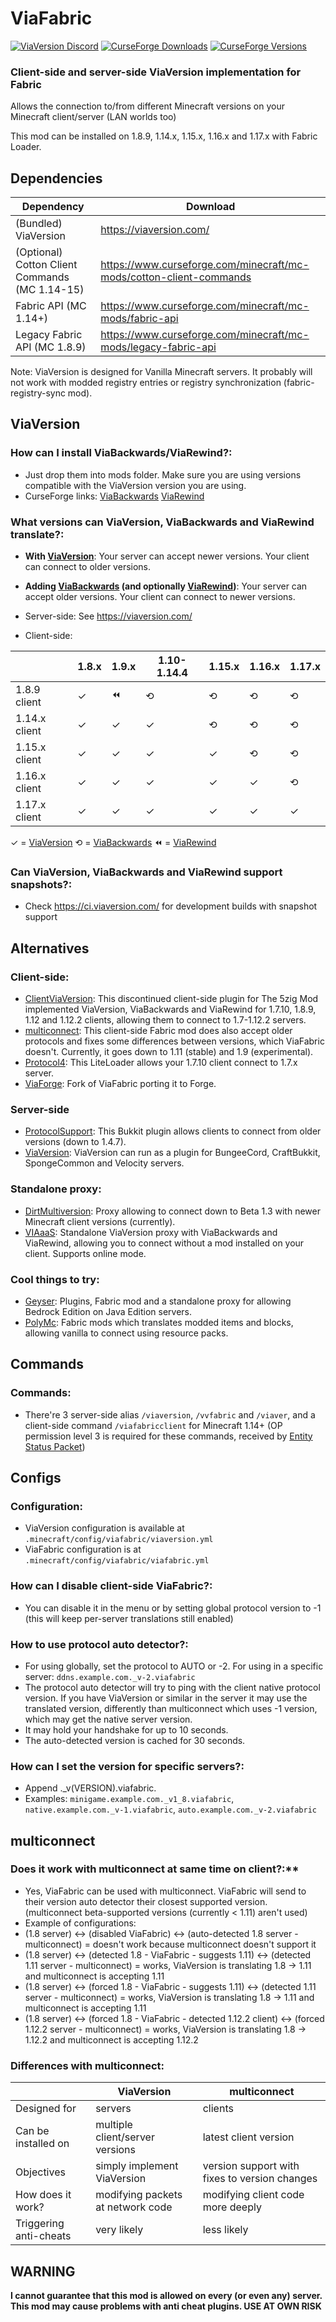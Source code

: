 # ViaFabric
[![ViaVersion Discord](https://img.shields.io/badge/chat-on%20discord-blue.svg)](https://viaversion.com/discord)
[![CurseForge Downloads](http://cf.way2muchnoise.eu/full_viafabric_downloads.svg)](https://viaversion.com/fabric)
[![CurseForge Versions](http://cf.way2muchnoise.eu/versions/viafabric.svg)](https://viaversion.com/fabric)
<!-- ^ GitHub seems to not like this https -->

### Client-side and server-side ViaVersion implementation for Fabric

Allows the connection to/from different Minecraft versions on your Minecraft client/server (LAN worlds too)

This mod can be installed on 1.8.9, 1.14.x, 1.15.x, 1.16.x and 1.17.x with Fabric Loader.


## Dependencies
| Dependency                                     | Download                                                            |
| ---------------------------------------------- | ------------------------------------------------------------------- |
| (Bundled) ViaVersion                           | https://viaversion.com/                                             |
| (Optional) Cotton Client Commands (MC 1.14-15) | https://www.curseforge.com/minecraft/mc-mods/cotton-client-commands |
| Fabric API (MC 1.14+)                          | https://www.curseforge.com/minecraft/mc-mods/fabric-api             |
| Legacy Fabric API (MC 1.8.9)                   | https://www.curseforge.com/minecraft/mc-mods/legacy-fabric-api      |

Note: ViaVersion is designed for Vanilla Minecraft servers. It probably will not work with modded registry entries
or registry synchronization (fabric-registry-sync mod).


## ViaVersion
### How can I install ViaBackwards/ViaRewind?:
- Just drop them into mods folder. Make sure you are using versions compatible with the ViaVersion version you are using.
- CurseForge links:
  [ViaBackwards](https://www.curseforge.com/minecraft/mc-mods/viabackwards)
  [ViaRewind](https://www.curseforge.com/minecraft/mc-mods/viarewind)


### What versions can ViaVersion, ViaBackwards and ViaRewind translate?:
- **With [ViaVersion](https://viaversion.com)**:
  Your server can accept newer versions.
  Your client can connect to older versions.

- **Adding [ViaBackwards](https://viaversion.com/backwards) (and optionally [ViaRewind](https://viaversion.com/rewind))**:
  Your server can accept older versions.
  Your client can connect to newer versions.

- Server-side: See https://viaversion.com/

- Client-side:

|        | 1.8.x | 1.9.x | 1.10-1.14.4 | 1.15.x | 1.16.x | 1.17.x |
| ------ | ----- | ----- | ----------- | ------ | ------ | ------ |
| 1.8.9 client | ✓ | ⏪ | ⟲ | ⟲ | ⟲ | ⟲ |
| 1.14.x client | ✓ | ✓ | ✓ | ⟲ | ⟲ | ⟲ |
| 1.15.x client | ✓ | ✓ | ✓ | ✓ | ⟲ | ⟲ |
| 1.16.x client | ✓ | ✓ | ✓ | ✓ | ✓ | ⟲ |
| 1.17.x client | ✓ | ✓ | ✓ | ✓ | ✓ | ✓ |

✓ = [ViaVersion](https://viaversion.com) ⟲ = [ViaBackwards](https://viaversion.com/backwards) ⏪ = [ViaRewind](https://viaversion.com/rewind)


### Can ViaVersion, ViaBackwards and ViaRewind support snapshots?:
- Check https://ci.viaversion.com/ for development builds with snapshot support

## Alternatives
### Client-side:
- [ClientViaVersion](https://github.com/Gerrygames/ClientViaVersion): This discontinued client-side plugin for The 5zig
  Mod implemented ViaVersion, ViaBackwards and ViaRewind for 1.7.10, 1.8.9, 1.12 and 1.12.2 clients, allowing them to
  connect to 1.7-1.12.2 servers.
- [multiconnect](https://www.curseforge.com/minecraft/mc-mods/multiconnect): This client-side Fabric mod does also 
  accept older protocols and fixes some differences between versions, which ViaFabric doesn't. Currently, it goes
  down to 1.11 (stable) and 1.9 (experimental).
- [Protocol4](https://www.minecraftforum.net/forums/mapping-and-modding-java-edition/minecraft-mods/2299203-protocol4-1-0-2-allows-1-7-10-clients-to-connect):
  This LiteLoader allows your 1.7.10 client connect to 1.7.x server.
- [ViaForge](https://www.curseforge.com/minecraft/mc-mods/viaforge): Fork of ViaFabric porting it to Forge.

### Server-side 
- [ProtocolSupport](https://protocol.support/): This Bukkit plugin allows clients to connect from older versions (down to 1.4.7).
- [ViaVersion](https://viaversion.com): ViaVersion can run as a plugin for BungeeCord, CraftBukkit, SpongeCommon and Velocity servers.

### Standalone proxy:
- [DirtMultiversion](https://github.com/DirtPowered/DirtMultiversion): Proxy allowing to connect down to Beta 1.3
  with newer Minecraft client versions (currently).
- [VIAaaS](https://github.com/ViaVersion/VIAaaS): Standalone ViaVersion proxy with ViaBackwards and ViaRewind, allowing
  you to connect without a mod installed on your client. Supports online mode.

### Cool things to try:
- [Geyser](https://geysermc.org/): Plugins, Fabric mod and a standalone proxy for allowing Bedrock Edition on Java Edition servers.
- [PolyMc](https://github.com/TheEpicBlock/PolyMc): Fabric mods which translates modded items and blocks, allowing
  vanilla to connect using resource packs.


## Commands
### Commands:
- There're 3 server-side alias ``/viaversion``, ``/vvfabric`` and ``/viaver``, and a client-side command
  ``/viafabricclient`` for Minecraft 1.14+ (OP permission level 3 is required for these commands, received
  by [Entity Status Packet](https://wiki.vg/Entity_statuses#Player))


## Configs
### Configuration:
- ViaVersion configuration is available at ``.minecraft/config/viafabric/viaversion.yml``
- ViaFabric configuration is at ``.minecraft/config/viafabric/viafabric.yml``


### How can I disable client-side ViaFabric?:
- You can disable it in the menu or by setting global protocol version to -1 (this will keep per-server translations still enabled)


### How to use protocol auto detector?:
- For using globally, set the protocol to AUTO or -2. For using in a specific server: ``ddns.example.com._v-2.viafabric``
- The protocol auto detector will try to ping with the client native protocol version. If you have ViaVersion or
  similar in the server it may use the translated version, differently than multiconnect which uses -1 version,
  which may get the native server version.
- It may hold your handshake for up to 10 seconds.
- The auto-detected version is cached for 30 seconds.


### How can I set the version for specific servers?:
- Append ._v(VERSION).viafabric.
- Examples: ``minigame.example.com._v1_8.viafabric``, ``native.example.com._v-1.viafabric``, ``auto.example.com._v-2.viafabric``


## multiconnect
### Does it work with multiconnect at same time on client?:**
- Yes, ViaFabric can be used with multiconnect. ViaFabric will send to their version auto detector their closest
  supported version. (multiconnect beta-supported versions (currently < 1.11) aren't used)
- Example of configurations:
- (1.8 server) <-> (disabled ViaFabric) <-> (auto-detected 1.8 server - multiconnect) = doesn't work because
  multiconnect doesn't support it
- (1.8 server) <-> (detected 1.8 - ViaFabric - suggests 1.11) <-> (detected 1.11 server - multiconnect) = works,
  ViaVersion is translating 1.8 -> 1.11 and multiconnect is accepting 1.11
- (1.8 server) <-> (forced 1.8 - ViaFabric - suggests 1.11) <-> (detected 1.11 server - multiconnect) = works, ViaVersion
  is translating 1.8 -> 1.11 and multiconnect is accepting 1.11
- (1.8 server) <-> (forced 1.8 - ViaFabric - detected 1.12.2 client) <-> (forced 1.12.2 server - multiconnect) = works,
  ViaVersion is translating 1.8 -> 1.12.2 and multiconnect is accepting 1.12.2


### Differences with multiconnect:

|  | ViaVersion | multiconnect |
| --- | --- | --- |
| Designed for | servers | clients |
| Can be installed on | multiple client/server versions | latest client version |
| Objectives | simply implement ViaVersion | version support with fixes to version changes |
| How does it work? | modifying packets at network code | modifying client code more deeply |
| Triggering anti-cheats | very likely | less likely |


## WARNING
**I cannot guarantee that this mod is allowed on every (or even any) server. This mod may cause problems with anti cheat plugins. USE AT OWN RISK**
